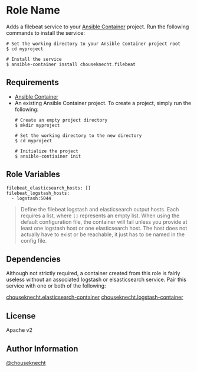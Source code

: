# Role Name

Adds a filebeat service to your [Ansible Container](https://github.com/ansible/ansible-container) project. Run the following commands
to install the service:

```
# Set the working directory to your Ansible Container project root
$ cd myproject

# Install the service
$ ansible-container install chouseknecht.filebeat
```

## Requirements

- [Ansible Container](https://github.com/ansible/ansible-container)
- An existing Ansible Container project. To create a project, simply run the following:
    ```
    # Create an empty project directory
    $ mkdir myproject

    # Set the working directory to the new directory
    $ cd myproject

    # Initialize the project
    $ ansible-contiainer init
    ```

## Role Variables

```
filebeat_elasticsearch_hosts: []
filebeat_logstash_hosts:
  - logstash:5044
```
> Define the filebeat logstash and elasticsearch output hosts. Each requires a list, where `[]` represents an empty list. When using the default configuration file, the container 
will fail unless you provide at least one logstash host or one elasticsearch host. The host does not actually have to exist or be reachable, it just has to be named in the config
file. 

## Dependencies

Although not strictly required, a container created from this role is fairly useless without an associated logstash or elsasticsearch service. Pair this service with one or both 
of the following: 

[chouseknecht.elasticsearch-container](https://galaxy.ansible.com/chouseknecht/elasticsearch-container)
[chouseknecht.logstash-container](https://galaxy.ansible.com/chouseknecht/logstash-container) 

## License

Apache v2

## Author Information

[@chouseknecht](https://github.com/chouseknecht)


